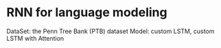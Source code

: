 # RNN for language modeling

DataSet: the Penn Tree Bank (PTB) dataset
Model: custom LSTM, custom LSTM with Attention
